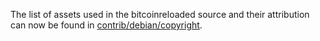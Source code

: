 The list of assets used in the bitcoinreloaded source and their attribution can now be found in [contrib/debian/copyright](../contrib/debian/copyright).
